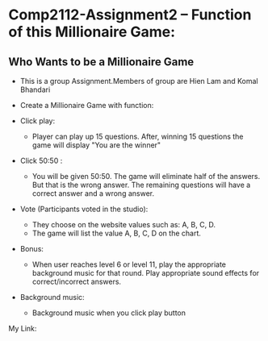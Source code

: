 # Comp2112-Assignment2 – Function of this Millionaire Game:

## Who Wants to be a Millionaire Game


-	This is a group Assignment.Members of group are Hien Lam and Komal Bhandari

-	Create a Millionaire Game with function:

- Click play:

  - Player can play up 15 questions. After, winning 15 questions the game will display "You are the winner"

- Click 50:50 :

  - You will be given 50:50. The game will eliminate half of the answers. But that is the wrong answer. The remaining questions will have a correct answer and a wrong answer.

- Vote (Participants voted in the studio):

  - They choose on the website values such as: A, B, C, D.
  - The game will list the value A, B, C, D on the chart.

- Bonus:

  - When user reaches level 6 or level 11, play the appropriate background music for that round.  Play appropriate sound effects for correct/incorrect answers.

- Background music:

  - Background music when you click play button
  

 My Link: 

